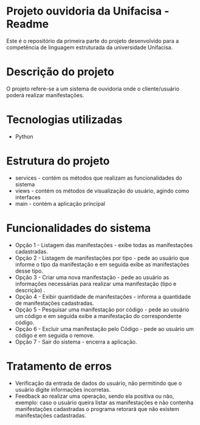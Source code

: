 # Projeto ouvidoria da Unifacisa - Readme

Este é o repositório da primeira parte do projeto desenvolvido para a competência de linguagem estruturada da universidade Unifacisa.

# Descrição do projeto

O projeto refere-se a um sistema de ouvidoria onde o cliente/usuário poderá realizar manifestações.

# Tecnologias utilizadas

*  Python

# Estrutura do projeto

* services - contém os métodos que realizam as funcionalidades do sistema
* views - contém os métodos de visualização do usuário, agindo como interfaces
* main - contém a aplicação principal

# Funcionalidades do sistema

* Opção 1 - Listagem das manifestações - exibe todas as manifestações cadastradas.
* Opção 2 - Listagem de manifestações por tipo - pede ao usuário que informe o tipo da manifestação e em seguida exibe as manifestações desse tipo.
* Opção 3 - Criar uma nova manifestação - pede ao usuário as informações necessárias para realizar uma manifestação (tipo e descrição) .
* Opção 4 - Exibir quantidade de manifestações - informa a quantidade de manifestações cadastradas.
* Opção 5 - Pesquisar uma manifestação por código - pede ao usuário um código e em seguida exibe a manifestação do correspondente código.
* Opção 6 - Excluir uma manifestação pelo Código - pede ao usuário um código e em seguida o remove.
* Opção 7 - Sair do sistema - encerra a aplicação.

# Tratamento de erros

* Verificação da entrada de dados do usuário, não permitindo que o usuário digite informações incorretas.
* Feedback ao realizar uma operação, sendo ela positiva ou não, exemplo: caso o usuário queira listar as manifestações e não contenha manifestações cadastradas o programa retorará que não existem manifestações cadastradas.
